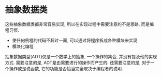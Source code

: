 # 抽象数据类

这些抽象数据类都非常容易实现, 所以在实现过程中需要注意的不是思路, 而是编程习惯.

- 使任何例程的代码不超过一面, 可以通过将程序拆成各种模块来实现
- 模块化编程

抽象数据类型(ADT)仅是一个数学上的抽象, 一个操作的集合, 并没有提及他的实现方式.
需要注意的是, ADT是由需要进行的操作而产生的. 还需要注意的是, 对于一个操作或是说函数,
它的功能是否恰当完全取决于编程者的说明.
